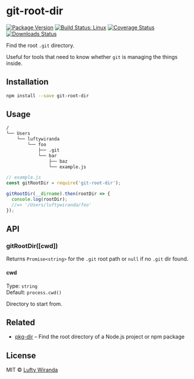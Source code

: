 # git-root-dir

[![Package Version](https://img.shields.io/npm/v/git-root-dir.svg)](https://www.npmjs.com/package/git-root-dir)
[![Build Status: Linux](https://img.shields.io/travis/luftywiranda13/git-root-dir/master.svg)](https://travis-ci.org/luftywiranda13/git-root-dir)
[![Coverage Status](https://img.shields.io/codecov/c/github/luftywiranda13/git-root-dir/master.svg)](https://codecov.io/gh/luftywiranda13/git-root-dir)
[![Downloads Status](https://img.shields.io/npm/dm/git-root-dir.svg)](https://npm-stat.com/charts.html?package=git-root-dir&from=2016-04-01)

Find the root `.git` directory.

Useful for tools that need to know whether `git` is managing the things inside.

## Installation

```sh
npm install --save git-root-dir
```

## Usage

```sh
/
└── Users
    └── luftywiranda
        └── foo
            ├── .git
            └── bar
                ├── baz
                └── example.js
```

```js
// example.js
const gitRootDir = require('git-root-dir');

gitRootDir(__dirname).then(rootDir => {
  console.log(rootDir);
  //=> '/Users/luftywiranda/foo'
});
```

## API

### gitRootDir([cwd])

Returns `Promise<string>` for the `.git` root path or `null` if no `.git` dir found.

#### cwd

Type: `string`<br />
Default: `process.cwd()`

Directory to start from.

## Related

* [pkg-dir](https://github.com/sindresorhus/pkg-dir) – Find the root directory of a Node.js project or npm package

## License

MIT &copy; [Lufty Wiranda](https://www.luftywiranda.com)
